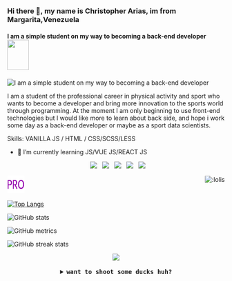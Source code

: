 ### Hi there 👋, my name is **Christopher Arias**, im from Margarita,Venezuela
#### I am a simple student on my way to becoming a back-end developer<img src="https://media.giphy.com/media/5PhxAUrOowjBrIAWqc/giphy.gif" width="50" height="70"/>
![I am a simple student on my way to becoming a back-end developer<img src="https://media.giphy.com/media/5PhxAUrOowjBrIAWqc/giphy.gif" width="50" height="70"/>](https://fs3.cdnrobot.xyz/cache/plugins/filepreviewer/2102818/2099dac05e8dbe2c9bf3da6900db39c589da7d62139f9cb9dbc5c34be9b67104/1100x800_cropped.jpg)

I am a student of the professional career in physical activity and sport who wants to become a developer and bring more innovation to the sports world through programming. At the moment I am only beginning to use front-end technologies but I would like more to learn about back side, and hope i work some day as a back-end developer or maybe as a sport data scientists.


Skills:  VANILLA JS / HTML / CSS/SCSS/LESS

- 🌱 I’m currently learning JS/VUE JS/REACT JS 


<p align="center">
&nbsp; <a href="https://github.com/devchrisar" target="_blank" rel="noopener noreferrer"><img src="https://img.shields.io/badge/GitHub-100000?style=for-the-badge&logo=github&logoColor=ffba08" /></a>  
&nbsp; <a href="https://www.instagram.com/sadfacezz/" target="_blank" rel="noopener noreferrer"><img src="https://img.shields.io/badge/Instagram-E4405F?style=for-the-badge&logo=instagram&logoColor=00509d" /></a>  
&nbsp; <a href="https://codepen.io/CODER-STRING" target="_blank" rel="noopener noreferrer"><img src="https://img.shields.io/badge/Codepen-06d6a0?style=for-the-badge&logo=Codepen&logoColor=889696" /></a>
&nbsp; <a href="https://www.reddit.com/user/devchrisar" target="_blank" rel="noopener noreferrer"><img src="https://img.shields.io/badge/Reddit-FF4500?style=for-the-badge&logo=reddit&logoColor=1be7ff" /></a>
  &nbsp; <a href="coderhouse.slack.com/team/U01EKMAQFM4" target="_blank" rel="noopener noreferrer"><img src="https://img.shields.io/badge/Slack-4A154B?style=for-the-badge&logo=slack&logoColor=white" /></a>
</p>

<a href='https://github.com/pricing'><img src='https://raw.githubusercontent.com/acervenky/animated-github-badges/master/assets/pro.gif' width='40' height='40'></a>
<img align="right" src="https://count.getloli.com/get/@:devchrisar?theme=rule34" alt=":lolis" />

[![Top Langs](https://github-readme-stats.vercel.app/api/top-langs/?username=devchrisar&layout=compact&theme=synthwave)](https://github.com/anuraghazra/github-readme-stats)

![GitHub stats](https://github-readme-stats.vercel.app/api?username=devchrisar&show_icons=true&theme=synthwave)  

![GitHub metrics](https://metrics.lecoq.io/devchrisar)  

![GitHub streak stats](https://github-readme-streak-stats.herokuapp.com/?user=devchrisar&theme=synthwave) 



<p align="center">
<img src="https://thumbs.gfycat.com/LoneSoulfulJohndory.webp" width="200"/>
  </p>
<details align="center">
<summary> <b> <samp> want to shoot some ducks huh? </samp></b></summary>
  <samp>
  <b><h2 style="color: #fc6203">YOU &nbsp; MONSTER !</h2> </b>
  <img src="https://media.giphy.com/media/Rs2iAnfEImXIs/giphy.gif" width="200"/>
    <p>that's whats a joke actually he he!!</p><img src="https://thumbs.gfycat.com/GloriousSillyFrilledlizard.webp" width="60"/>
 <samp>
 </details align="center">

